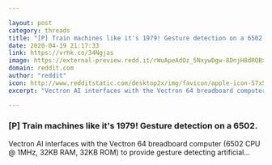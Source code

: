 ```yaml
---

layout: post
category: threads
title: "[P] Train machines like it's 1979! Gesture detection on a 6502."
date: 2020-04-19 21:17:33
link: https://vrhk.co/34Ngjas
image: https://external-preview.redd.it/rWuApeAdOz_5NxywDgw-8DnjH8dRQBxge53Be3lYAeY.jpg?width=150&height=78.5340314136&auto=webp&crop=150:78.5340314136,smart&s=96f66bcdab28e20460b6c3c86a1a808d362a135c
domain: reddit.com
author: "reddit"
icon: http://www.redditstatic.com/desktop2x/img/favicon/apple-icon-57x57.png
excerpt: "Vectron AI interfaces with the Vectron 64 breadboard computer (6502 CPU @ 1MHz, 32KB RAM, 32KB ROM) to provide gesture detecting artificial..."

---
```


### [P] Train machines like it's 1979! Gesture detection on a 6502.

Vectron AI interfaces with the Vectron 64 breadboard computer (6502 CPU @ 1MHz, 32KB RAM, 32KB ROM) to provide gesture detecting artificial...